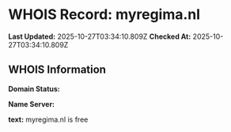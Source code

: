 # WHOIS Record: myregima.nl

**Last Updated:** 2025-10-27T03:34:10.809Z
**Checked At:** 2025-10-27T03:34:10.809Z

## WHOIS Information

**Domain Status:** 

**Name Server:** 

**text:** myregima.nl is free

